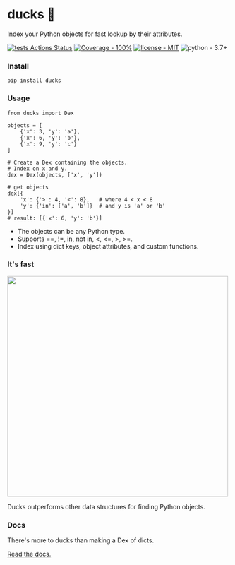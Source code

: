 # ducks 🦆

Index your Python objects for fast lookup by their attributes.

[![tests Actions Status](https://github.com/manimino/ducks/workflows/tests/badge.svg)](https://github.com/manimino/ducks/actions)
[![Coverage - 100%](https://img.shields.io/static/v1?label=Coverage&message=100%&color=2ea44f)](test/cov.txt)
[![license - MIT](https://img.shields.io/static/v1?label=license&message=MIT&color=2ea44f)](/LICENSE)
![python - 3.7+](https://img.shields.io/static/v1?label=python&message=3.7%2B&color=2ea44f)

### Install

```
pip install ducks
```

### Usage

```
from ducks import Dex

objects = [
    {'x': 3, 'y': 'a'}, 
    {'x': 6, 'y': 'b'}, 
    {'x': 9, 'y': 'c'}
]

# Create a Dex containing the objects. 
# Index on x and y.
dex = Dex(objects, ['x', 'y'])  

# get objects
dex[{                        
    'x': {'>': 4, '<': 8},   # where 4 < x < 8
    'y': {'in': ['a', 'b']}  # and y is 'a' or 'b'
}]
# result: [{'x': 6, 'y': 'b'}]
```

 - The objects can be any Python type.
 - Supports ==, !=, in, not in, <, <=, >, >=.
 - Index using dict keys, object attributes, and custom functions.

### It's fast

<img src="https://github.com/manimino/ducks/blob/tweaks/docs/img/perf_bench.png" width="500" />

Ducks outperforms other data structures for finding Python objects.

### Docs

There's more to ducks than making a Dex of dicts. 

[Read the docs.](https://ducks.readthedocs.io)
